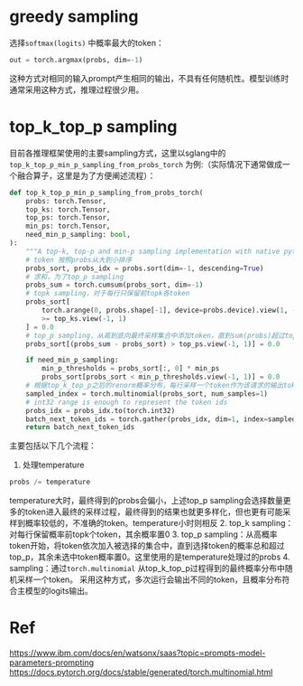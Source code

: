 # greedy sampling
选择`softmax(logits)` 中概率最大的token：
```python
out = torch.argmax(probs, dim=-1)
```
这种方式对相同的输入prompt产生相同的输出，不具有任何随机性。模型训练时通常采用这种方式，推理过程很少用。
# top_k_top_p sampling
目前各推理框架使用的主要sampling方式，这里以sglang中的`top_k_top_p_min_p_sampling_from_probs_torch` 为例:（实际情况下通常做成一个融合算子，这里是为了方便阐述流程）：
```python
def top_k_top_p_min_p_sampling_from_probs_torch(
    probs: torch.Tensor,
    top_ks: torch.Tensor,
    top_ps: torch.Tensor,
    min_ps: torch.Tensor,
    need_min_p_sampling: bool,
):
    """A top-k, top-p and min-p sampling implementation with native pytorch operations."""
    # token 按照probs从大到小排序
    probs_sort, probs_idx = probs.sort(dim=-1, descending=True)
    # 求和，为了top_p sampling
    probs_sum = torch.cumsum(probs_sort, dim=-1)
    # topk sampling，对于每行只保留前topk各token
    probs_sort[
        torch.arange(0, probs.shape[-1], device=probs.device).view(1, -1)
        >= top_ks.view(-1, 1)
    ] = 0.0
    # top_p sampling，从高到底向最终采样集合中添加token，直到sum(probs)超过top_p
    probs_sort[(probs_sum - probs_sort) > top_ps.view(-1, 1)] = 0.0

    if need_min_p_sampling:
        min_p_thresholds = probs_sort[:, 0] * min_ps
        probs_sort[probs_sort < min_p_thresholds.view(-1, 1)] = 0.0
	# 根据top_k_top_p之后的renorm概率分布，每行采样一个token作为该请求的输出token
    sampled_index = torch.multinomial(probs_sort, num_samples=1)
    # int32 range is enough to represent the token ids
    probs_idx = probs_idx.to(torch.int32)
    batch_next_token_ids = torch.gather(probs_idx, dim=1, index=sampled_index).view(-1)
    return batch_next_token_ids
```

主要包括以下几个流程：

1. 处理temperature
```python
probs /= temperature
```
temperature大时，最终得到的probs会偏小，上述top_p sampling会选择数量更多的token进入最终的采样过程，最终得到的结果也就更多样化，但也更有可能采样到概率较低的，不准确的token。temperature小时则相反
2. top_k sampling：对每行保留概率前topk个token，其余概率置0
3. top_p sampling：从高概率token开始，将token依次加入被选择的集合中，直到选择token的概率总和超过top_p，其余未选中token概率置0。这里使用的是temperature处理过的probs
4. sampling：通过`torch.multinomial` 从top_k_top_p过程得到的最终概率分布中随机采样一个token。
采用这种方式，多次运行会输出不同的token，且概率分布符合主模型的logits输出。

# Ref
https://www.ibm.com/docs/en/watsonx/saas?topic=prompts-model-parameters-prompting
https://docs.pytorch.org/docs/stable/generated/torch.multinomial.html